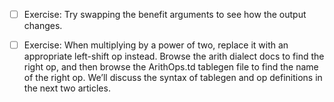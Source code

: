 - [ ] Exercise: Try swapping the benefit arguments to see how the output changes.

- [ ] Exercise: When multiplying by a power of two, replace it with an appropriate left-shift op instead. Browse the arith dialect docs to find the right op, and then browse the ArithOps.td tablegen file to find the name of the right op. We’ll discuss the syntax of tablegen and op definitions in the next two articles.